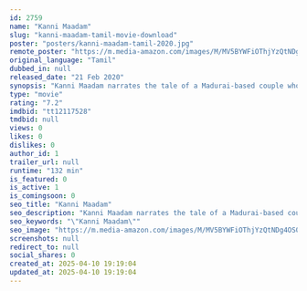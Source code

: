 ```yaml
---
id: 2759
name: "Kanni Maadam"
slug: "kanni-maadam-tamil-movie-download"
poster: "posters/kanni-maadam-tamil-2020.jpg"
remote_poster: "https://m.media-amazon.com/images/M/MV5BYWFiOThjYzQtNDg4OS00NTRjLWJhNjktZjhkNDljZWQ5MzBlXkEyXkFqcGc@._V1_SX300.jpg"
original_language: "Tamil"
dubbed_in: null
released_date: "21 Feb 2020"
synopsis: "Kanni Maadam narrates the tale of a Madurai-based couple who runs for their life to Chennai as the relatives of the boy are quite enraged by their act. When both of them start a new life slowly and steadily, a tragedy hits them in..."
type: "movie"
rating: "7.2"
imdbid: "tt12117528"
tmdbid: null
views: 0
likes: 0
dislikes: 0
author_id: 1
trailer_url: null
runtime: "132 min"
is_featured: 0
is_active: 1
is_comingsoon: 0
seo_title: "Kanni Maadam"
seo_description: "Kanni Maadam narrates the tale of a Madurai-based couple who runs for their life to Chennai as the relatives of the boy are quite enraged by their act. When both of them start a new life slowly and steadily, a tragedy hits them in..."
seo_keywords: "\"Kanni Maadam\""
seo_image: "https://m.media-amazon.com/images/M/MV5BYWFiOThjYzQtNDg4OS00NTRjLWJhNjktZjhkNDljZWQ5MzBlXkEyXkFqcGc@._V1_SX300.jpg"
screenshots: null
redirect_to: null
social_shares: 0
created_at: 2025-04-10 19:19:04
updated_at: 2025-04-10 19:19:04
---
```


